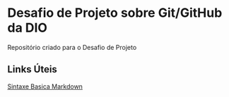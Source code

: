 # Desafio de Projeto sobre Git/GitHub da DIO
Repositório criado para o Desafio de Projeto

## Links Úteis 
[Sintaxe Basica Markdown](https://www.markdownguide.org/basic-syntax/) 

